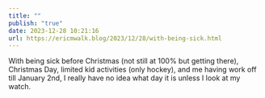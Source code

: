 ```yaml
---
title: ""
publish: "true"
date: 2023-12-28 10:21:16
url: https://ericmwalk.blog/2023/12/28/with-being-sick.html
---
```


With being sick before Christmas (not still at 100% but getting there), Christmas Day, limited kid activities (only hockey), and  me having work off till January 2nd, I really have no idea what day it is unless I look at my watch.